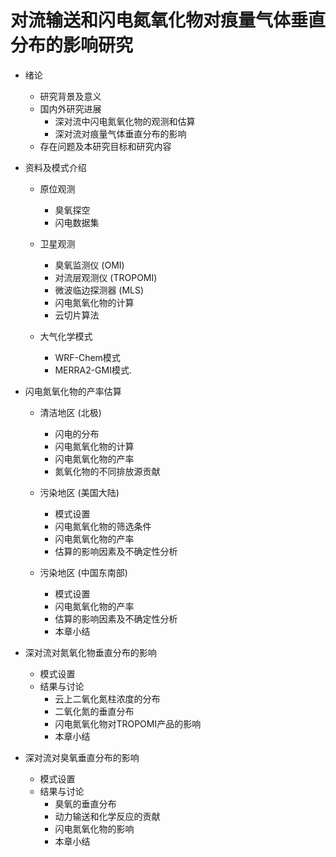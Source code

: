 # 对流输送和闪电氮氧化物对痕量气体垂直分布的影响研究

- 绪论

    - 研究背景及意义
    - 国内外研究进展
        - 深对流中闪电氮氧化物的观测和估算
        - 深对流对痕量气体垂直分布的影响
    - 存在问题及本研究目标和研究内容

- 资料及模式介绍
    - 原位观测
        - 臭氧探空
        - 闪电数据集
    - 卫星观测
        - 臭氧监测仪 (OMI)
        - 对流层观测仪 (TROPOMI)
        - 微波临边探测器 (MLS)
        - 闪电氮氧化物的计算
        - 云切片算法

    - 大气化学模式
        - WRF-Chem模式
        - MERRA2-GMI模式.

- 闪电氮氧化物的产率估算

  - 清洁地区 (北极)
    - 闪电的分布
    - 闪电氮氧化物的计算
    - 闪电氮氧化物的产率
    - 氮氧化物的不同排放源贡献

  - 污染地区 (美国大陆)
    - 模式设置
    - 闪电氮氧化物的筛选条件
    - 闪电氮氧化物的产率
    - 估算的影响因素及不确定性分析

  - 污染地区 (中国东南部)
    - 模式设置
    - 闪电氮氧化物的产率
    - 估算的影响因素及不确定性分析
    - 本章小结

- 深对流对氮氧化物垂直分布的影响

  - 模式设置
  - 结果与讨论
    - 云上二氧化氮柱浓度的分布
    - 二氧化氮的垂直分布
    - 闪电氮氧化物对TROPOMI产品的影响
    - 本章小结

- 深对流对臭氧垂直分布的影响
  - 模式设置
  - 结果与讨论
    - 臭氧的垂直分布
    - 动力输送和化学反应的贡献
    - 闪电氮氧化物的影响
    - 本章小结

